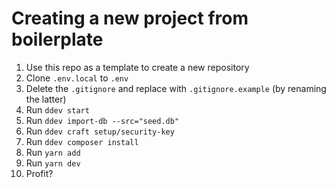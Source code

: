 # Creating a new project from boilerplate

1. Use this repo as a template to create a new repository
1. Clone `.env.local` to `.env`
1. Delete the `.gitignore` and replace with `.gitignore.example` (by renaming the latter)
1. Run `ddev start`
1. Run `ddev import-db --src="seed.db"`
1. Run `ddev craft setup/security-key`
1. Run `ddev composer install`
1. Run `yarn add`
1. Run `yarn dev`
1. Profit?
